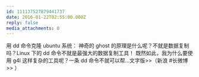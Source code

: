 ```yaml
---
id: 111137527879441737
date: 2016-01-22T02:55:00.000Z
reply: false
media_attachments: 0
---
```


用 dd 命令克隆 ubuntu 系统： 神奇的 ghost 的原理是什么呢？不就是数据复制吗？Linux 下的 dd 命令不就是最强大的数据复制工具！ 既然如此，我为什么要使用 g4l 这样复杂的工具呢？一条 dd 命令不就可以帮...文字版>>（新浪 #长微博 >> ）​​​​

